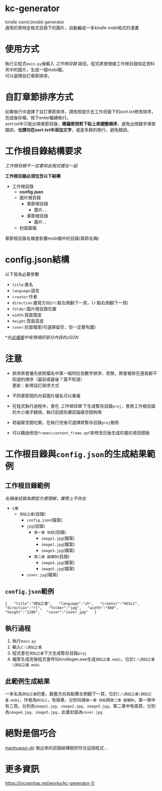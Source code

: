 # kc-generator
kindle comic(mobi) generator  
適用於將特定格式目錄下的圖片，自動編成一本kindle mobi格式的漫畫

使用方式
===
執行主程式`main.py`後輸入 _工作根目錄_ 路徑，程式將會根據工作根目錄指定資料夾中的圖片，生成一個mobi檔。  
可以選擇自訂章節排序。

自訂章節排序方式
===
如果執行中選擇了自訂章節排序，請依照提示去工作目錄下的sort.txt修改排序，完成後存檔，按下enter繼續執行。  
sort.txt中只能出現章節目錄，**建議使用剪下貼上來調整順序**，避免出現錯字導致錯誤，**也請勿在sort.txt中添加文字**，或是多餘的換行，避免錯誤。

工作根目錄結構要求
===
_工作根目錄不一定要和此程式擺在一起_

**工作根目錄必須包含以下結構**

* 工作根目錄
  * **config.json**
  * 圖片根目錄
    * 章節根目錄
      * 圖片...
    * 章節根目錄
      * 圖片...
  * 封面圖檔

章節根目錄名稱會影響mobi檔中的目錄(章節名稱)

config.json結構
===
以下皆為必要參數

* `title`:書名
* `language`:語言
* `creator`:作者
* `direction`:書寫方向(`rl`:點左側翻下一頁，`lr`:點右側翻下一頁)
* `folder`:圖片根目錄位置
* `width`:頁面寬度
* `height`:頁面高度
* `cover`:封面檔案(可選擇留空，但一定要有鍵)

_*在[此檔案](https://github.com/HSSLC/kc-generator/blob/master/config.json)中有預填好部分內容的JSON_

注意
===
* 排序將會優先依照檔名中第一組阿拉伯數字排序，若無，將會被排在連我都不知道的順序（最前或最後？窩不知道）  
更新：新增自訂排序方式

* 不同章節間的內容圖片檔名可以重複

* 在程式執行過程中，會在 _工作根目錄_ 下生成暫存目錄`proj`，會將工作根目錄的大小幾乎翻倍，執行前請先確認磁碟空間夠用

* 若磁碟空間吃緊，在執行完後可選擇將暫存目錄`proj`刪除

* 可以藉由修改`frames\content_frame.opf`來修改日後生成的書的資訊模板

工作根目錄與`config.json`的生成結果範例
===

## 工作根目錄範例
_名稱後括號為類型方便理解，實際上不存在_
* `C槽`
  * `測試之書`(目錄)
    * `config.json`(檔案)
    * `jpg`(目錄)
      * `第一章 快狐`(目錄)
        * `image1.jpg`(檔案)
        * `image2.jpg`(檔案)
        * `image3.jpg`(檔案)
      * `第二章 越懶狗`(目錄)
        * `image4.jpg`(檔案)
        * `image5.jpg`(檔案)
    * `cover.jpg`(檔案)

## `config.json`範例
`
{  
  "title":"測試之書",  
  "language":"zh",  
  "creator":"HSSLC",  
  "direction":"rl",  
  "folder":"jpg",  
  "width":"800",  
  "height":"1280",  
  "cover":"cover.jpg"  
}  
`
## 執行過程
1. 執行`main.py`
2. 輸入`C:\測試之書`
3. 程式會在`測試之書`下方生成暫存目錄`proj`
4. 檔案生成完後程式會呼叫kindlegen.exe生成`測試之書.mobi`，位於`C:\測試之書\測試之書.mobi`

## 此範例生成結果
一本名為`測試之書`的書，翻書方向為點擊左側翻下一頁，位於`C:\測試之書\測試之書.mobi`，作者為`HSSLC`，有兩章，分別叫做`第一章 快狐`與`第二章 越懶狗`，第一章中有三頁，分別為`image1.jpg`、`image2.jpg`、`image3.jpg`，第二章中有兩頁，分別為`image4.jpg`、`image5.jpg`，此書封面為`cover.jpg`

絕對是個巧合
===
[manhuagui-dlr](https://github.com/HSSLC/manhuagui-dlr) 做出來的目錄結構剛好符合這個程式...

# 更多資訊
https://incognitas.net/works/kc-generator-1/
